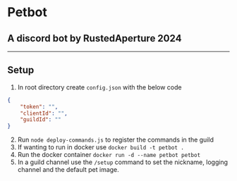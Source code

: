 # Petbot
## A discord bot by RustedAperture 2024
---

## Setup
1. In root directory create `config.json` with the below code
```json
{
    "token": "",
    "clientId": "",
    "guildId": ""
}
```
2. Run `node deploy-commands.js` to register the commands in the guild
3. If wanting to run in docker use `docker build -t petbot .`
4. Run the docker container `docker run -d --name petbot petbot`
5. In a guild channel use the `/setup` command to set the nickname, logging channel and the default pet image.